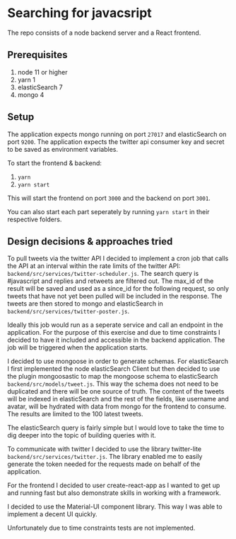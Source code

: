 # Searching for javacsript

The repo consists of a node backend server and a React frontend.

## Prerequisites

1. node 11 or higher
2. yarn 1
3. elasticSearch 7
4. mongo 4

## Setup

The application expects mongo running on port `27017` and elasticSearch on port `9200`.
The application expects the twitter api consumer key and secret to be saved as environment variables.

To start the frontend & backend:

1. `yarn`
2. `yarn start`

This will start the frontend on port `3000` and the backend on port `3001`.

You can also start each part seperately by running `yarn start` in their respective folders.

## Design decisions & approaches tried

To pull tweets via the twitter API I decided to implement a cron job that calls the API at an interval within
the rate limits of the twitter API: `backend/src/services/twitter-scheduler.js`. 
The search query is #javascript and replies and retweets are filtered out. 
The max_id of the result will be saved and used as a since_id for the following
request, so only tweets that have not yet been pulled will be included in the response.
The tweets are then stored to mongo and elasticSearch in `backend/src/services/twitter-poster.js`.

Ideally this job would run as a seperate service and call an endpoint in the application. For the purpose of this
exercise and due to time constraints I decided to have it included and accessible in the backend application. 
The job will be triggered when the application starts.

I decided to use mongoose in order to generate schemas. For elasticSearch I first implemented the node 
elasticSearch Client but then decided to use the plugin mongoosastic to map the mongoose schema to elasticSearch `backend/src/models/tweet.js`. 
This way the schema does not need to be duplicated and there will be one source of truth. The content
of the tweets will be indexed in elasticSearch and the rest of the fields, like username and avatar, 
will be hydrated with data from mongo for the frontend to consume. The results are limited to the 100 latest tweets.

The elasticSearch query is fairly simple but I would love to take the time to dig deeper into the topic of building queries with it.

To communicate with twitter I decided to use the library twitter-lite `backend/src/services/twitter.js`. The library enabled me
to easily generate the token needed for the requests made on behalf of the application.

For the frontend I decided to user create-react-app as I wanted to get up and running fast but also demonstrate skills in working with
a framework.

I decided to use the Material-UI component library. This way I was able to implement a decent UI quickly.

Unfortunately due to time constraints tests are not implemented.



